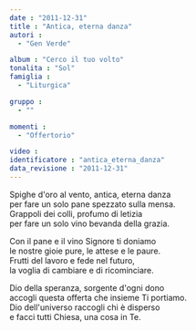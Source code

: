 ```yaml
---
date : "2011-12-31"
title : "Antica, eterna danza"
autori : 
  - "Gen Verde"

album : "Cerco il tuo volto"
tonalita : "Sol"
famiglia : 
  - "Liturgica"

gruppo : 
  - ""

momenti : 
  - "Offertorio"

video : 
identificatore : "antica_eterna_danza"
data_revisione : "2011-12-31"
---
```

  
  
  
Spighe d'oro al vento, antica, eterna danza  
per fare un solo pane spezzato sulla mensa.  
Grappoli dei colli, profumo di letizia  
per fare un solo vino bevanda della grazia.  
  
  
  
  
Con il pane e il vino Signore ti doniamo  
le nostre gioie pure, le attese e le paure.  
Frutti del lavoro e fede nel futuro,  
la voglia di cambiare e di ricominciare.  
  
  
  
  
Dio della speranza, sorgente d'ogni dono  
accogli questa offerta che insieme Ti portiamo.  
Dio dell'universo raccogli chi è disperso  
e facci tutti Chiesa, una cosa in Te.  
  
  
  
